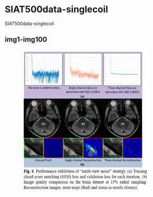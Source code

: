 # SIAT500data-singlecoil
SIAT500data-singlecoil

## img1-img100
 <div align="center"><img src="https://github.com/yqx7150/HGGDP/blob/master/hggdp_rec/sample/fig6.png" width = "400" height = "450">  </div>
